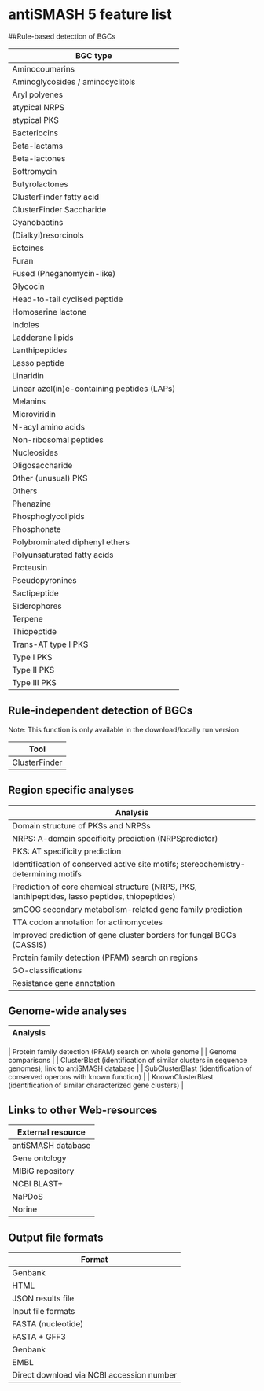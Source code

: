 # antiSMASH 5 feature list

##Rule-based detection of BGCs

| BGC type                     |
| ---------------------------- |
| Aminocoumarins  |
| Aminoglycosides / aminocyclitols |
| Aryl polyenes |
| atypical NRPS |
| atypical PKS |
| Bacteriocins |
| Beta-lactams |
| Beta-lactones |
| Bottromycin |
| Butyrolactones |
| ClusterFinder fatty acid |
| ClusterFinder Saccharide |
| Cyanobactins |
| (Dialkyl)resorcinols |
| Ectoines |
| Furan |
| Fused (Pheganomycin-like) |
| Glycocin |
| Head-to-tail cyclised peptide |
| Homoserine lactone |
| Indoles |
| Ladderane lipids |
| Lanthipeptides |
| Lasso peptide |
| Linaridin |
| Linear azol(in)e-containing peptides (LAPs) |
| Melanins |
| Microviridin |
| N-acyl amino acids |
| Non-ribosomal peptides |
| Nucleosides |
| Oligosaccharide |
| Other (unusual) PKS |
| Others |
| Phenazine |
| Phosphoglycolipids |
| Phosphonate |
| Polybrominated diphenyl ethers |
| Polyunsaturated fatty acids |
| Proteusin |
| Pseudopyronines |
| Sactipeptide |
| Siderophores |
| Terpene |
| Thiopeptide |
| Trans-AT type I PKS |
| Type I PKS |
| Type II PKS |
| Type III PKS |

## Rule-independent detection of BGCs
Note: This function is only available in the download/locally run version

| Tool |
| ------------- |
| ClusterFinder |

## Region specific analyses

| Analysis |
| -------- |
| Domain structure of PKSs and NRPSs |
| NRPS: A-domain specificity prediction (NRPSpredictor) |
| PKS: AT specificity prediction |
| Identification of conserved active site motifs; stereochemistry-determining motifs |
| Prediction of core chemical structure (NRPS, PKS, lanthipeptides, lasso peptides, thiopeptides) |
| smCOG secondary metabolism-related gene family prediction |
| TTA codon annotation for actinomycetes |
| Improved prediction of gene cluster borders for fungal BGCs (CASSIS) |
| Protein family detection (PFAM) search on regions |
| GO-classifications |
| Resistance gene annotation |


## Genome-wide analyses

| Analysis |
| -------- |

| Protein family detection (PFAM) search on whole genome |
| Genome comparisons |
| ClusterBlast (identification of similar clusters in sequence genomes); link to antiSMASH database |
| SubClusterBlast (identification of conserved operons with known function) |
| KnownClusterBlast (identification of similar characterized gene clusters) |


## Links to other Web-resources

| External resource |
| ----------------- |
| antiSMASH database  |
| Gene ontology |
| MIBiG repository |
| NCBI BLAST+ |
| NaPDoS |
| Norine |


## Output file formats

| Format |
| ------ |
| Genbank |
| HTML |
| JSON results file |
| Input file formats |
| FASTA (nucleotide) |
| FASTA + GFF3 |
| Genbank |
| EMBL |
| Direct download via NCBI accession number |






